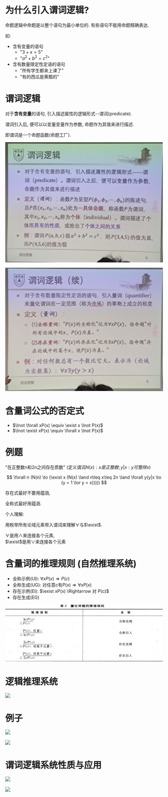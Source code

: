 # 为什么引入谓词逻辑?

命题逻辑中命题是以整个语句为最小单位的. 有些语句不能用命题精确表达.

如:

* 含有变量的语句
  *  "$3 + x = 5$"
  *  "$a^2 + b^2 = c^2$"
*  含有数量限定性定语的语句
   *  "所有学生都来上课了"
   *  "有的西瓜是黄瓢的"

# 谓词逻辑

对于**含有变量**的语句, 引入描述属性的逻辑形式--谓词(predicate).

谓词引入后, 便可以以变量变量作为参数, 命题作为其值来进行描述.

即谓词是一个命题函数(命题工厂).

![](2020-10-12-10-44-19.png)

![](2020-10-12-10-44-32.png)

# 含量词公式的否定式

* $\lnot \forall xP(x) \equiv \exist x \lnot P(x)$
* $\lnot \exist xP(x) \equiv \forall x \lnot P(x)$

# 例题

"在正整数n和2n之间存在质数" (定义谓词$N(x): x是正整数; y|x: y可整除x$)

$$
\forall n (N(n) \to (\exist x (N(x) \land n\leq x\leq 2n \land \forall y(y|x \to (y = 1 \lor y = x)))))
$$

存在式最好不要用蕴涵,

全称式最好用蕴涵.

个人理解: 

用枚举所有论域元素带入谓词来理解$\forall$与$\exist$.

$\forall$是用$\land$来连接各个元素,  
$\exist$是用$\lor$来连接各个元素

# 含量词的推理规则 (自然推理系统)

* 全称示例(UI): $\forall xP(x) \Rightarrow P(c)$
* 全称生成(UG): 对任意c有$P(x) \Rightarrow \forall xP(x)$
* 存在示例(EI): $\exist xP(x) \Rightarrow 对 P(c)$
* 存在生成(EG)

![](2020-10-13-21-26-54.png)

# 逻辑推理系统

![](2020-10-12-11-24-31.png)

# 例子

![](2020-10-12-11-24-47.png)

![](2020-10-12-11-34-29.png)

# 谓词逻辑系统性质与应用

![](2020-10-12-11-47-01.png)

![](2020-10-12-11-47-46.png)
